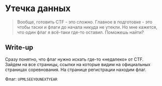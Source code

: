 # Утечка данных

> Вообще, готовить CTF - это сложно. Главное в подготовке - это чтобы таски и флаги до начала никуда не утекли. Но мне кажется, что один флаг я всё-таки где-то оставил. Поможешь найти?

## Write-up

Сразу понятно, что флаг нужно искать где-то «недалеко» от CTF. Зайдем на все страницы, ссылки на которые видим на официальных
страницах соревнования. На странице регистрации находим флаг.

Флаг: `UPMLSEEYOUNEXTYEAR`
